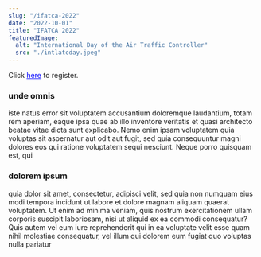 ```yaml
---
slug: "/ifatca-2022"
date: "2022-10-01"
title: "IFATCA 2022"
featuredImage:
  alt: "International Day of the Air Traffic Controller"
  src: "./intlatcday.jpeg"
---
```


Click <a href="https://us02web.zoom.us/meeting/register/tZIpde-vqDsiHt1E2-bSkU1gqjpw5CvZSH4k" target="_blank" rel="noreferrer" style="color:blue;text-decoration:underline">here</a> to register.

### unde omnis

iste natus error sit voluptatem accusantium doloremque laudantium, totam rem aperiam, eaque ipsa quae ab illo inventore veritatis et quasi architecto beatae vitae dicta sunt explicabo. Nemo enim ipsam voluptatem quia voluptas sit aspernatur aut odit aut fugit, sed quia consequuntur magni dolores eos qui ratione voluptatem sequi nesciunt. Neque porro quisquam est, qui

### dolorem ipsum

quia dolor sit amet, consectetur, adipisci velit, sed quia non numquam eius modi tempora incidunt ut labore et dolore magnam aliquam quaerat voluptatem. Ut enim ad minima veniam, quis nostrum exercitationem ullam corporis suscipit laboriosam, nisi ut aliquid ex ea commodi consequatur? Quis autem vel eum iure reprehenderit qui in ea voluptate velit esse quam nihil molestiae consequatur, vel illum qui dolorem eum fugiat quo voluptas nulla pariatur